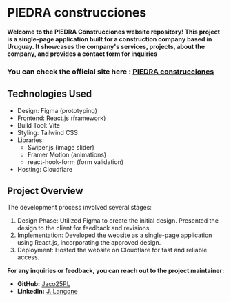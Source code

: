 # PIEDRA construcciones

**Welcome to the PIEDRA Construcciones website repository! This project is a single-page application built for a construction company based in Uruguay. It showcases the company's services, projects, about the company, and provides a contact form for inquiries**

### You can check the official site here : [PIEDRA construcciones](https://piedraconstrucciones.com.uy/)

## Technologies Used

* Design: Figma (prototyping)
* Frontend: React.js (framework)
* Build Tool: Vite
* Styling: Tailwind CSS
* Libraries:
    * Swiper.js (image slider)
    * Framer Motion (animations)
    * react-hook-form (form validation)
* Hosting: Cloudflare

## Project Overview

The development process involved several stages:

1. Design Phase: Utilized Figma to create the initial design. Presented the design to the client for feedback and revisions.
2. Implementation: Developed the website as a single-page application using React.js, incorporating the approved design.
3. Deployment: Hosted the website on Cloudflare for fast and reliable access.

**For any inquiries or feedback, you can reach out to the project maintainer:**

- **GitHub:** [Jaco25PL](https://github.com/Jaco25PL)
- **LinkedIn:** [J. Langone](https://www.linkedin.com/in/jplangone/)
